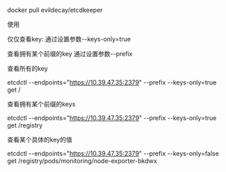 docker pull evildecay/etcdkeeper



使用

仅仅查看key: 通过设置参数--keys-only=true

查看拥有某个前缀的key 通过设置参数--prefix

查看所有的key

etcdctl --endpoints="https://10.39.47.35:2379"  --prefix --keys-only=true get /

查看拥有某个前缀的keys

etcdctl --endpoints="https://10.39.47.35:2379"  --prefix --keys-only=true get /registry

查看某个具体的key的值

etcdctl --endpoints="https://10.39.47.35:2379" --prefix --keys-only=false get /registry/pods/monitoring/node-exporter-bkdwx
